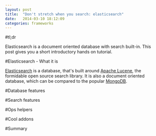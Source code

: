 ```yaml
---
layout: post
title:  "Don't stretch when you search: elasticsearch"
date:   2014-03-10 18:12:09
categories: frameworks
---
```


#tl;dr

Elasticsearch is a document oriented database with search built-in. This
post gives you a short introductory hands on tutorial.

#Elasticsearch - What it is

[Elasticsearch](http://www.elasticsearch.org) is a database, that's
built around [Apache Lucene](http://lucene.apache.org), the formidable
open source search library. It is also a document oriented database,
which can be compared to the popular [MongoDB](http://www.mongodb.org/).

#Database features


#Search features

#Ops helpers

#Cool addons

#Summary

